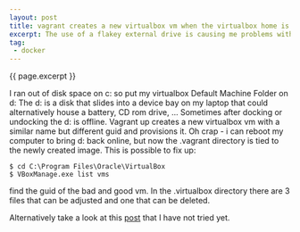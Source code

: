 ```yaml
---
layout: post
title: vagrant creates a new virtualbox vm when the virtualbox home is not found
excerpt: The use of a flakey external drive is causing me problems with vagrant and virtual box.
tag:
 - docker
---
```

{{ page.excerpt }}

I ran out of disk space on c: so put my virtualbox Default Machine Folder on d:
The d: is a disk that slides into a device bay on my laptop that could alternatively house a battery, CD rom drive, ...
Sometimes after docking or undocking the d: is offline.
Vagrant up creates a new virtualbox vm with a similar name but different guid and provisions it.
Oh crap - i can reboot my computer to bring d: back online, but now the .vagrant directory is tied to the newly created image.
This is possible to fix up:

    $ cd C:\Program Files\Oracle\VirtualBox
    $ VBoxManage.exe list vms

find the guid of the bad and good vm.  In the .virtualbox directory there are 3 files that can be adjusted and one that can be deleted.

Alternatively take a look at this [post](http://www.psteiner.com/2013/04/vagrant-how-to-fix-vm-inaccessible-error.html) that I have not tried yet.
